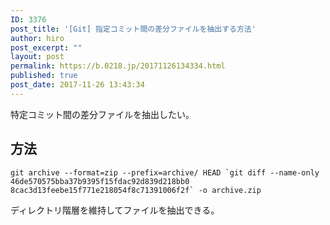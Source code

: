 ```yaml
---
ID: 3376
post_title: '[Git] 指定コミット間の差分ファイルを抽出する方法'
author: hiro
post_excerpt: ""
layout: post
permalink: https://b.0218.jp/20171126134334.html
published: true
post_date: 2017-11-26 13:43:34
---
```

特定コミット間の差分ファイルを抽出したい。

<!--more-->

## 方法

```language-bash
git archive --format=zip --prefix=archive/ HEAD `git diff --name-only 46de570575bba37b9395f15fdac92d839d218bb0 8cac3d13feebe15f771e218054f8c71391006f2f` -o archive.zip
```

ディレクトリ階層を維持してファイルを抽出できる。